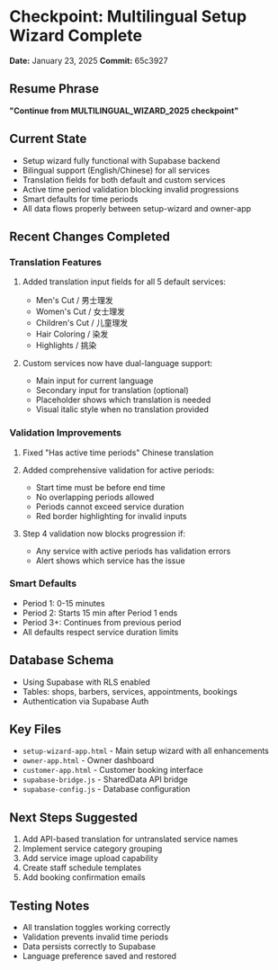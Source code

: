 # Checkpoint: Multilingual Setup Wizard Complete
**Date:** January 23, 2025
**Commit:** 65c3927

## Resume Phrase
**"Continue from MULTILINGUAL_WIZARD_2025 checkpoint"**

## Current State
- Setup wizard fully functional with Supabase backend
- Bilingual support (English/Chinese) for all services
- Translation fields for both default and custom services
- Active time period validation blocking invalid progressions
- Smart defaults for time periods
- All data flows properly between setup-wizard and owner-app

## Recent Changes Completed

### Translation Features
1. Added translation input fields for all 5 default services:
   - Men's Cut / 男士理发
   - Women's Cut / 女士理发
   - Children's Cut / 儿童理发
   - Hair Coloring / 染发
   - Highlights / 挑染

2. Custom services now have dual-language support:
   - Main input for current language
   - Secondary input for translation (optional)
   - Placeholder shows which translation is needed
   - Visual italic style when no translation provided

### Validation Improvements
1. Fixed "Has active time periods" Chinese translation
2. Added comprehensive validation for active periods:
   - Start time must be before end time
   - No overlapping periods allowed
   - Periods cannot exceed service duration
   - Red border highlighting for invalid inputs

3. Step 4 validation now blocks progression if:
   - Any service with active periods has validation errors
   - Alert shows which service has the issue

### Smart Defaults
- Period 1: 0-15 minutes
- Period 2: Starts 15 min after Period 1 ends
- Period 3+: Continues from previous period
- All defaults respect service duration limits

## Database Schema
- Using Supabase with RLS enabled
- Tables: shops, barbers, services, appointments, bookings
- Authentication via Supabase Auth

## Key Files
- `setup-wizard-app.html` - Main setup wizard with all enhancements
- `owner-app.html` - Owner dashboard
- `customer-app.html` - Customer booking interface
- `supabase-bridge.js` - SharedData API bridge
- `supabase-config.js` - Database configuration

## Next Steps Suggested
1. Add API-based translation for untranslated service names
2. Implement service category grouping
3. Add service image upload capability
4. Create staff schedule templates
5. Add booking confirmation emails

## Testing Notes
- All translation toggles working correctly
- Validation prevents invalid time periods
- Data persists correctly to Supabase
- Language preference saved and restored